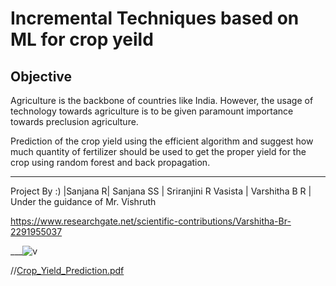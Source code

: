 # Incremental Techniques based on ML for crop yeild 

## Objective
Agriculture is the backbone of countries like India. However, the usage of technology towards
agriculture is to be given paramount importance towards preclusion agriculture.

Prediction of the crop yield using the efficient algorithm and suggest how much quantity of
fertilizer should be used to get the proper yield for the crop using random forest and back
propagation.

___
Project By :)
|Sanjana R| Sanjana SS | Sriranjini R Vasista | Varshitha B R | 
Under the guidance of Mr. Vishruth 

https://www.researchgate.net/scientific-contributions/Varshitha-Br-2291955037

___![v](https://github.com/user-attachments/assets/d40aad57-c8f8-4f16-8267-520f2110d9a7)

//[Crop_Yield_Prediction.pdf](https://github.com/user-attachments/files/17742482/Crop_Yield_Prediction.pdf)
